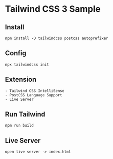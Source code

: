 # Tailwind CSS 3 Sample

## Install
```
npm install -D tailwindcss postcss autoprefixer
```

## Config
```
npx tailwindcss init
```
## Extension
```
- Tailwind CSS IntelliSense
- PostCSS Language Support
- Live Server
```

## Run Tailwind
```
npm run build
```

## Live Server
```
open live server -> index.html
```